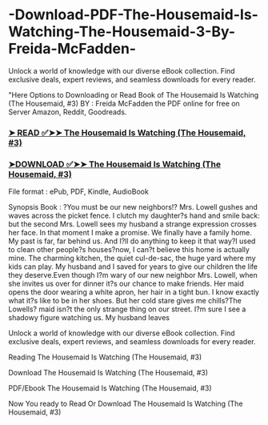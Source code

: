 # -Download-PDF-The-Housemaid-Is-Watching-The-Housemaid-3-By-Freida-McFadden-
Unlock a world of knowledge with our diverse eBook collection. Find exclusive deals, expert reviews, and seamless downloads for every reader.


"Here Options to Downloading or Read Book of The Housemaid Is Watching (The Housemaid, #3) BY : Freida McFadden the PDF online for free on Server Amazon, Reddit, Goodreads.

### [➤ READ ✅➤➤ The Housemaid Is Watching (The Housemaid, #3)](https://en.ebooksteach.xyz/?book=199235727-the-housemaid-is-watching)
### [➤DOWNLOAD ✅➤➤ The Housemaid Is Watching (The Housemaid, #3)](https://en.ebooksteach.xyz/?book=199235727-the-housemaid-is-watching)

File format : ePub, PDF, Kindle, AudioBook

Synopsis Book : ?You must be our new neighbors!? Mrs. Lowell gushes and waves across the picket fence. I clutch my daughter?s hand and smile back: but the second Mrs. Lowell sees my husband a strange expression crosses her face. In that moment I make a promise. We finally have a family home. My past is far, far behind us. And I?ll do anything to keep it that way?I used to clean other people?s houses?now, I can?t believe this home is actually mine. The charming kitchen, the quiet cul-de-sac, the huge yard where my kids can play. My husband and I saved for years to give our children the life they deserve.Even though I?m wary of our new neighbor Mrs. Lowell, when she invites us over for dinner it?s our chance to make friends. Her maid opens the door wearing a white apron, her hair in a tight bun. I know exactly what it?s like to be in her shoes. But her cold stare gives me chills?The Lowells? maid isn?t the only strange thing on our street. I?m sure I see a shadowy figure watching us. My husband leaves 

Unlock a world of knowledge with our diverse eBook collection. Find exclusive deals, expert reviews, and seamless downloads for every reader.

Reading The Housemaid Is Watching (The Housemaid, #3)

Download The Housemaid Is Watching (The Housemaid, #3)

PDF/Ebook The Housemaid Is Watching (The Housemaid, #3)

Now You ready to Read Or Download The Housemaid Is Watching (The Housemaid, #3)
